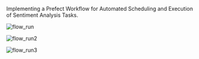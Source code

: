 Implementing a Prefect Workflow for Automated Scheduling and Execution of Sentiment Analysis Tasks.

![flow_run](https://github.com/amiegirl/Prefect-Workflow-for-Automated-Scheduling-and-Execution-of-ML-Tasks/assets/81017006/28100bff-5f0e-45b8-ae3a-906551d06523)

![flow_run2](https://github.com/amiegirl/Prefect-Workflow-for-Automated-Scheduling-and-Execution-of-ML-Tasks/assets/81017006/ae88e693-0807-4019-b52f-5d668d1439b9)

![flow_run3](https://github.com/amiegirl/Prefect-Workflow-for-Automated-Scheduling-and-Execution-of-ML-Tasks/assets/81017006/885c82ea-9d2d-4c59-b412-97202d182745)
